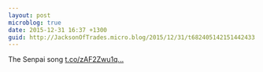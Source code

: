```yaml
---
layout: post
microblog: true
date: 2015-12-31 16:37 +1300
guid: http://JacksonOfTrades.micro.blog/2015/12/31/t682405142151442433.html
---
```

The Senpai song [t.co/zAF2Zwu1q...](https://t.co/zAF2Zwu1qL)
